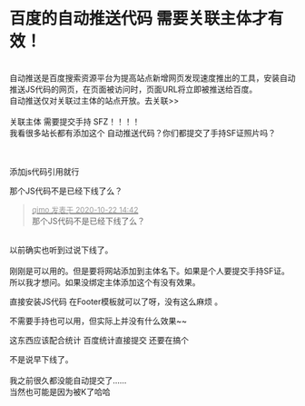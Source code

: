 # 百度的自动推送代码 需要关联主体才有效！


<br />
自动推送是百度搜索资源平台为提高站点新增网页发现速度推出的工具，安装自动推送JS代码的网页，在页面被访问时，页面URL将立即被推送给百度。<br />
自动推送仅对关联过主体的站点开放。去关联&gt;&gt;<br />
<br />
关联主体 需要提交手持 SFZ！！！！<br />
我看很多站长都有添加这个 自动推送代码？你们都提交了手持SF证照片吗？<br />
<br />
<br />


添加js代码引用就行

那个JS代码不是已经下线了么？<img id="aimg_KN4Wf" onclick="zoom(this, this.src, 0, 0, 0)" class="zoom" src="https://cdn.jsdelivr.net/gh/hishis/forum-master/public/images/patch.gif" onmouseover="img_onmouseoverfunc(this)" onload="thumbImg(this)" border="0" alt="" />

<div class="quote"><blockquote><font size="2"><a href="https://www.hostloc.com/forum.php?mod=redirect&amp;goto=findpost&amp;pid=9335961&amp;ptid=757147" target="_blank"><font color="#999999">qimo 发表于 2020-10-22 14:42</font></a></font><br />
那个JS代码不是已经下线了么？</blockquote></div><br />
以前确实也听到过说下线了。<br />
<br />
刚刚是可以用的。但是要将网站添加到主体名下。如果是个人要提交手持SF证。所以我才想问。如果没绑定主体添加这个有没有效果。

直接安装JS代码 在Footer模板就可以了呀，没有这么麻烦 。

不需要手持也可以用，但实际上并没有什么效果~~<br />
<img id="aimg_dCGPU" onclick="zoom(this, this.src, 0, 0, 0)" class="zoom" src="https://tu.sunpma.com/imgs/2020/10/b1f7d3347eea9346.png" onmouseover="img_onmouseoverfunc(this)" onload="thumbImg(this)" border="0" alt="" />

这东西应该配合统计 百度统计直接提交 还要在搞个

不是说早下线了。<br />
<br />
我之前很久都没能自动提交了……<br />
当然也可能是因为被K了哈哈
